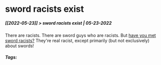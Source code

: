 # sword racists exist
##### [[2022-05-23]] > sword racists exist | 05-23-2022

There are racists. There are sword guys who are racists. But [have you met sword racists?](https://www.nexusmods.com/eldenring/mods/1234?tab=posts) They're real racist, except primarily (but not exclusively) about swords!

##### Tags: 